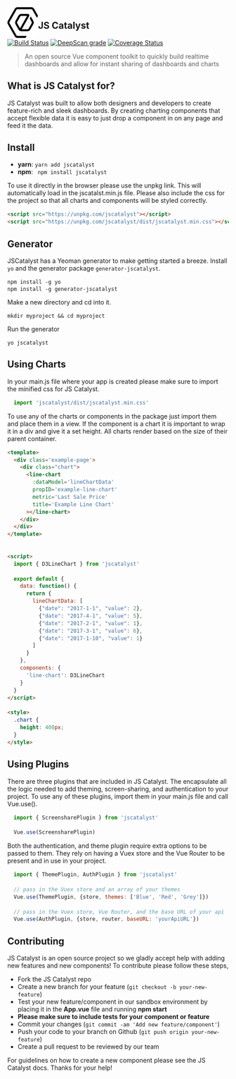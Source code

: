 <span>
  <img style='float:left' width='70' height='70' src='static/ep-logo-black.png' />
</span>

## JS Catalyst

[![Build Status](https://travis-ci.org/EikosPartners/jscatalyst.svg?branch=master)](https://travis-ci.org/EikosPartners/jscatalyst)
[![DeepScan grade](https://deepscan.io/api/projects/2298/branches/13338/badge/grade.svg)](https://deepscan.io/dashboard#view=project&pid=2298&bid=13338)
[![Coverage Status](https://coveralls.io/repos/github/EikosPartners/jscatalyst/badge.svg?branch=master)](https://coveralls.io/github/EikosPartners/jscatalyst?branch=master)


> An open source Vue component toolkit to quickly build realtime dashboards and allow for instant sharing of dashboards and charts

## What is JS Catalyst for?
JS Catalyst was built to allow both designers and developers to create feature-rich and sleek dashboards. By creating charting components that accept flexible data it is easy to just drop a component in on any page and feed it the data.

## Install
- **yarn**: ` yarn add jscatalyst `
- **npm**: ` npm install jscatalyst`

To use it directly in the browser please use the unpkg link. This will automatically load in the jscatalst.min.js file. Please also include the css for the project so that all charts and components will be styled correctly.

```html
<script src="https://unpkg.com/jscatalyst"></script>
<script src="https://unpkg.com/jscatalyst/dist/jscatalyst.min.css"></script>
```

## Generator
JSCatalyst has a Yeoman generator to make getting started a breeze.
Install `yo` and the generator package `generator-jscatalyst`.
```
npm install -g yo
npm install -g generator-jscatalyst
```

Make a new directory and cd into it.

```
mkdir myproject && cd myproject
```

Run the generator

```
yo jscatalyst
```


## Using Charts
In your main.js file where your app is created please make sure to import the minified css for JS Catalyst.
```js
  import 'jscatalyst/dist/jscatalyst.min.css'
```
To use any of the charts or components in the package just import them and place them in a view. If the component is a chart it is important to wrap it in a div and give it a set height. All charts render based on the size of their parent container.

```html
<template>
  <div class='example-page'>
    <div class="chart">
      <line-chart
        :dataModel='lineChartData'
        propID='example-line-chart'
        metric='Last Sale Price'
        title='Example Line Chart'
      ></line-chart>
    </div>
  </div>
</template>


<script>
  import { D3LineChart } from 'jscatalyst'

  export default {
    data: function() {
      return {
        lineChartData: [
          {"date": "2017-1-1", "value": 2},
          {"date": "2017-4-1", "value": 5},
          {"date": "2017-2-1", "value": 1},
          {"date": "2017-3-1", "value": 6},
          {"date": "2017-1-10", "value": 1}
        ]
      }
    },
    components: {
      'line-chart': D3LineChart
    }
  }
</script>

<style>
  .chart {
    height: 400px;
  }
</style>
```
## Using Plugins
There are three plugins that are included in JS Catalyst. The encapsulate all the logic needed to add theming, screen-sharing, and authentication to your project. To use any of these plugins, import them in your main.js file and call Vue.use().

```js
  import { ScreensharePlugin } from 'jscatalyst'

  Vue.use(ScreensharePlugin)
```
Both the authentication, and theme plugin require extra options to be passed to them. They rely on having a Vuex store and the Vue Router to be present and in use in your project.
```js
  import { ThemePlugin, AuthPlugin } from 'jscatalyst'

  // pass in the Vuex store and an array of your themes
  Vue.use(ThemePlugin, {store, themes: ['Blue', 'Red', 'Grey']})

  // pass in the Vuex store, Vue Router, and the base URL of your api
  Vue.use(AuthPlugin, {store, router, baseURL: 'yourApiURL'})
```

## Contributing
JS Catalyst is an open source project so we gladly accept help with adding new features and new components! To contribute please follow these steps,
- Fork the JS Catalyst repo
- Create a new branch for your feature (`git checkout -b your-new-feature`)
- Test your new feature/component in our sandbox environment by placing it in the **App.vue** file and running **npm start**
- **Please make sure to include tests for your component or feature**
- Commit your changes (`git commit -am 'Add new feature/component'`)
- Push your code to your branch on Github (`git push origin your-new-feature`)
- Create a pull request to be reviewed by our team

For guidelines on how to create a new component please see the JS Catalyst docs. Thanks for your help!
